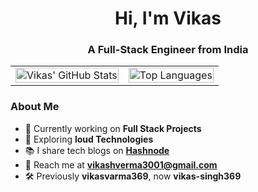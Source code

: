 <h1 align="center">Hi, I'm Vikas</h1>  
<h3 align="center">A Full-Stack Engineer from India </h3>  

<table align="center">
  <tr>
    <td>
      <img src="https://github-readme-stats.vercel.app/api?username=vikasvarma369&show_icons=true&theme=radical" alt="Vikas' GitHub Stats" width="100%">
    </td>
    <td>
      <img src="https://github-readme-stats.vercel.app/api/top-langs/?username=vikasvarma369&layout=compact&theme=radical" alt="Top Languages" width="100%">
    </td>
  </tr>
</table>

### About Me  
- 🔭 Currently working on **Full Stack Projects**  
- 🌱 Exploring **loud Technologies**  
- 📚 I share tech blogs on **[Hashnode](https://vikas369.hashnode.dev/)**  
- 📩 Reach me at **[vikashverma3001@gmail.com](mailto:vikashverma3001@gmail.com)**  
- 🛠️ Previously **vikasvarma369**, now  **vikas-singh369** 
